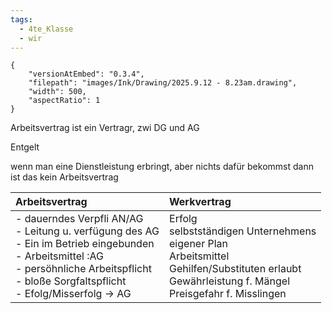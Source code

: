 ```yaml
---
tags:
  - 4te_Klasse
  - wir
---
```


```handdrawn-ink
{
	"versionAtEmbed": "0.3.4",
	"filepath": "images/Ink/Drawing/2025.9.12 - 8.23am.drawing",
	"width": 500,
	"aspectRatio": 1
}
```

Arbeitsvertrag ist ein Vertragr, zwi DG und AG

Entgelt

wenn man eine Dienstleistung erbringt, aber nichts dafür bekommst dann ist das kein Arbeitsvertrag


| Arbeitsvertrag                                                                                                                                                                                             | Werkvertrag                                                                                                                                                      |
| :--------------------------------------------------------------------------------------------------------------------------------------------------------------------------------------------------------- | :--------------------------------------------------------------------------------------------------------------------------------------------------------------- |
| - dauerndes Verpfli AN/AG<br>- Leitung u. verfügung des AG<br>- Ein im Betrieb eingebunden<br>- Arbeitsmittel :AG<br>- persöhnliche Arbeitspflicht<br>- bloße Sorgfaltspflicht<br>- Efolg/Misserfolg -> AG | Erfolg<br>selbstständigen Unternehmens<br>eigener Plan<br>Arbeitsmittel<br>Gehilfen/Substituten erlaubt<br>Gewährleistung f. Mängel<br>Preisgefahr f. Misslingen |
